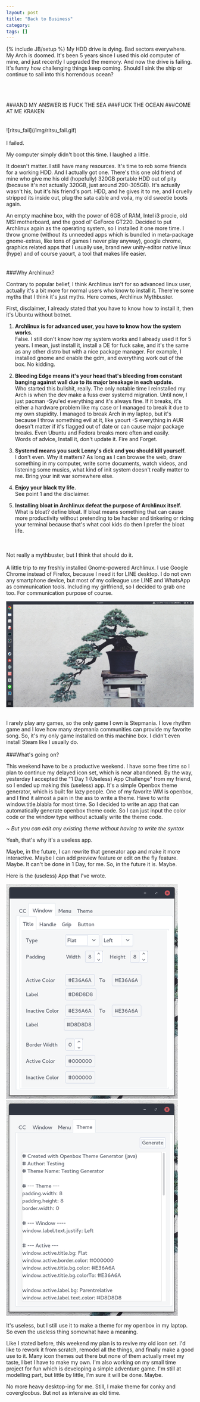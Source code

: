 ```yaml
---
layout: post
title: "Back to Business"
category: 
tags: []
---
```

{% include JB/setup %}
My HDD drive is dying. Bad sectors everywhere. My Arch is doomed. It's been 5 years since I used this old computer of mine, and just recently I upgraded the memory. And now the drive is failing. It's funny how challenging things keep coming. Should I sink the ship or continue to sail into this horrendous ocean?

<br>
<br>
<br>
###AND MY ANSWER IS FUCK THE SEA
###FUCK THE OCEAN
###COME AT ME KRAKEN
<br>
<br>
<br>
![ritsu_fail](/img/ritsu_fail.gif)
<br>
<br>
I failed.

My computer simply didn't boot this time. I laughed a little.

It doesn't matter. I still have many resources. It's time to rob some friends for a working HDD. And I actually got one. There's this one old friend of mine who give me his old (hopefully) 320GB portable HDD out of pity (because it's not actually 320GB, just around 290-305GB). It's actually wasn't his, but it's his friend's port. HDD, and he gives it to me, and I cruelly stripped its inside out, plug the sata cable and voila, my old sweetie boots again.

An empty machine box, with the power of 6GB of RAM, Intel i3 procie, old MSI motherboard, and the good ol' GeForce GT220. Decided to put Archlinux again as the operating system, so I installed it one more time. I throw gnome (without its unneeded apps which is bundled in meta-package gnome-extras, like tons of games I never play anyway), google chrome, graphics related apps that I usually use, brand new unity-editor native linux (hype) and of course yaourt, a tool that makes life easier.
<br>
<br>
<br>
###Why Archlinux?

Contrary to popular belief, I think Archlinux isn't for so advanced linux user, actually it's a bit more for normal users who know to install it. There're some myths that I think it's just myths. Here comes, Archlinux Mythbuster.

First, disclaimer, I already stated that you have to know how to install it, then it's Ubuntu without botnet.

1. <b>Archlinux is for advanced user, you have to know how the system works.</b><br>
False. I still don't know how my system works and I already used it for 5 years. I mean, just install it, install a DE for fuck sake, and it's the same as any other distro but with a nice package manager. For example, I installed gnome and enable the gdm, and everything work out of the box. No kidding.

2. <b>Bleeding Edge means it's your head that's bleeding from constant banging against wall due to its major breakage in each update.</b><br>
Who started this bullshit, really. The only notable time I reinstalled my Arch is when the dev make a fuss over systemd migration. Until now, I just pacman -Syu'ed everything and it's always fine. If it breaks, it's either a hardware problem like my case or I managed to break it due to my own stupidity. I managed to break Arch in my laptop, but it's because I throw something evil at it, like yaourt -S everything in AUR doesn't matter if it's flagged out of date or can cause major package breaks. Even Ubuntu and Fedora breaks more often and easily.<br>
Words of advice, Install it, don't update it. Fire and Forget.

3. <b>Systemd means you suck Lenny's dick and you should kill yourself.</b><br>
I don't even. Why it matters? As long as I can browse the web, draw something in my computer, write some documents, watch videos, and listening some musics, what kind of init system doesn't really matter to me. Bring your init war somewhere else. 

4. <b>Enjoy your black tty life.</b><br>
See point 1 and the disclaimer.

5. <b>Installing bloat in Archlinux defeat the purpose of Archlinux itself.</b><br>
What is bloat? define bloat. If bloat means something that can cause more productivity without pretending to be hacker and tinkering or ricing your terminal because that's what cool kids do then I prefer the bloat life.

<br>
<br>
Not really a mythbuster, but I think that should do it.
<br>
<br>
A little trip to my freshly installed Gnome-powered Archlinux. I use Google Chrome instead of Firefox, because I need it for LINE desktop. I do not own any smartphone device, but most of my colleague use LINE and WhatsApp as communication tools. Including my girlfriend, so I decided to grab one too. For communication purpose of course.

![gnome-arch](/img/gnome-arch.png)

<br>
I rarely play any games, so the only game I own is Stepmania. I love rhythm game and I love how many stepmania communities can provide my favorite song. So, it's my only game installed on this machine box. I didn't even install Steam like I usually do.
<br>
<br>
###What's going on?

This weekend have to be a productive weekend. I have some free time so I plan to continue my delayed icon set, which is near abandoned. By the way, yesterday I accepted the "1 Day 1 (Useless) App Challenge" from my friend, so I ended up making this (useless) app. It's a simple Openbox theme generator, which is built for lazy people. One of my favorite WM is openbox, and I find it almost a pain in the ass to write a theme. Have to write window.title.blabla for most time. So I decided to write an app that can automatically generate openbox theme code. So I can just input the color code or the window type without actually write the theme code.

<i>~ But you can edit any existing theme without having to write the syntax</i>

Yeah, that's why it's a useless app.

Maybe, in the future, I can rewrite that generator app and make it more interactive. Maybe I can add preview feature or edit on the fly feature. Maybe. It can't be done in 1 Day, for me. So, in the future it is. Maybe.

Here is the (useless) App that I've wrote.

![uA-2](/img/uA-2.png) ![uA-3](/img/uA-3.png)

It's useless, but I still use it to make a theme for my openbox in my laptop. So even the useless thing somewhat have a meaning.

Like I stated before, this weekend my plan is to revive my old icon set. I'd like to rework it from scratch, remodel all the things, and finally make a good use to it. Many icon themes out there but none of them actually meet my taste, I bet I have to make my own. I'm also working on my small time project for fun which is developing a simple adventure game. I'm still at modelling part, but little by little, I'm sure it will be done. Maybe.

No more heavy desktop-ing for me. Still, I make theme for conky and covergloobus. But not as intensive as old time. 